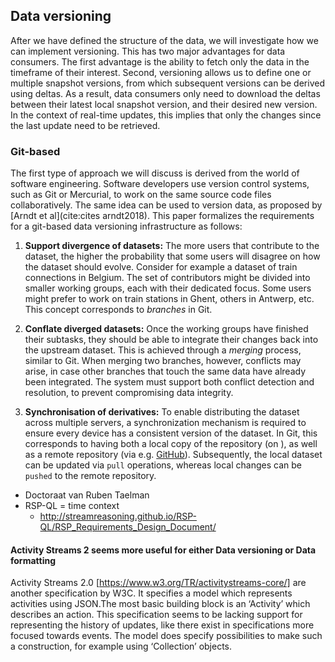 ## Data versioning
After we have defined the structure of the data, we will investigate how we can implement versioning. This has two major advantages for data consumers. The first advantage is the ability to fetch only the data in the timeframe of their interest. Second, versioning allows us to define one or multiple snapshot versions, from which subsequent versions can be derived using deltas. As a result, data consumers only need to download the deltas between their latest local snapshot version, and their desired new version. In the context of real-time updates, this implies that only the changes since the last update need to be retrieved.

### Git-based
The first type of approach we will discuss is derived from the world of software engineering. Software developers use version control systems, such as Git or Mercurial, to work on the same source code files collaboratively. The same idea can be used to version data, as proposed by [Arndt et al](cite:cites arndt2018). This paper formalizes the requirements for a git-based data versioning infrastructure as follows:

1. **Support divergence of datasets:** 
The more users that contribute to the dataset, the higher the probability that some users will disagree on how the dataset should evolve. Consider for example a dataset of train connections in Belgium. The set of contributors might be divided into smaller working groups, each with their dedicated focus. Some users might prefer to work on train stations in Ghent, others in Antwerp, etc. This concept corresponds to *branches* in Git.

2. **Conflate diverged datasets:**
Once the working groups have finished their subtasks, they should be able to integrate their changes back into the upstream dataset. This is achieved through a *merging* process, similar to Git. When merging two branches, however, conflicts may arise, in case other branches that touch the same data have already been integrated. The system must support both conflict detection and resolution, to prevent compromising data integrity.

3. **Synchronisation of derivatives:**
To enable distributing the dataset across multiple servers, a synchronization mechanism is required to ensure every device has a consistent version of the dataset. In Git, this corresponds to having both a local copy of the repository (on ), as well as a remote repository (via e.g. [GitHub](https://github.com/)). Subsequently, the local dataset can be updated via `pull` operations, whereas local changes can be `pushed` to the remote repository.


- Doctoraat van Ruben Taelman
- RSP-QL = time context
    - http://streamreasoning.github.io/RSP-QL/RSP_Requirements_Design_Document/

#### Activity Streams 2 seems more useful for either Data versioning or Data formatting
Activity Streams 2.0 [https://www.w3.org/TR/activitystreams-core/] are another specification by W3C. It specifies a model which represents activities using JSON.The most basic building block is an ‘Activity’ which describes an action. This specification seems to be lacking support for representing the history of updates, like there exist in specifications more focused towards events. The model does specify possibilities to make such a construction, for example using ‘Collection’ objects.
